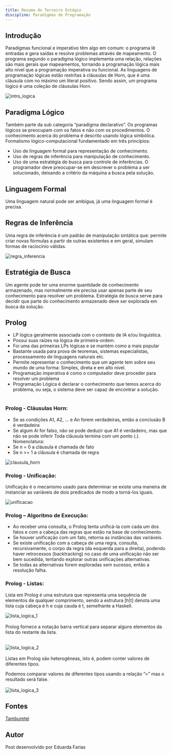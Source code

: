 ```yaml
---
title: Resumo do Terceiro Estágio
discipline: Paradigmas de Programação
---
```


## Introdução
Paradigmas funcional e imperativo têm algo em comum: o programa lê entradas e gera saídas e resolve problemas através de mapeamento.
O programa segundo o paradigma lógico implementa uma relação, relações são mais gerais que mapeamentos, tornando a programação lógica mais alto nível que a programação imperativa ou funcional.
As linguagens de programação lógicas estão restritas à cláusulas de Horn, que é uma cláusula com no máximo um literal positivo. Sendo assim, um programa lógico é uma coleção de cláusulas Horn.

![intro_logica](https://i.imgur.com/CIEwSA8.png)

## Paradigma Lógico
Também parte da sub categoria “paradigma declarativo”.
Os programas lógicos se preocupam com os fatos e não com os procedimentos.
O conhecimento acerca do problema é descrito usando lógica simbólica.
Formalismo lógico-computacional fundamentado em três princípios:
- Uso de linguagem formal para representação de conhecimento.
- Uso de regras de inferência para manipulação de conhecimento.
- Uso de uma estratégia de busca para controle de inferências.
O programador deve preocupar-se em descrever o problema a ser solucionado, deixando a critério da máquina a busca pela solução.

## Linguagem Formal
Uma linguagem natural pode ser ambígua, já uma linguagem formal é precisa.

## Regras de Inferência
Uma regra de inferência é um padrão de manipulação sintática que: permite criar novas fórmulas a partir de outras existentes e em geral, simulam formas de raciocínio válidas.

![regra_inferencia](https://i.imgur.com/RQ35mzy.png)

## Estratégia de Busca
Um agente pode ter uma enorme quantidade de conhecimento armazenado, mas normalmente ele precisa usar apenas parte de seu conhecimento para resolver um problema. Estratégia de busca serve para decidir que parte do conhecimento armazenado deve ser explorada em busca da solução.

## Prolog
- LP lógica geralmente associada com o contexto de IA e/ou linguística.
- Possui suas raízes na lógica de primeira-ordem.
- Foi uma das primeiras LPs lógicas e se mantém como a mais popular
- Bastante usada para prova de teoremas, sistemas especialistas, processamento de linguagens naturais etc.
- Permite representar o conhecimento que um agente tem sobre seu mundo de uma forma: Simples, direta e em alto nível.
- Programação imperativa é como o computador deve proceder para resolver um problema
- Programação Lógica é declarar o conhecimento que temos acerca do problema, ou seja, o sistema deve ser capaz de encontrar a solução.
<br></br>

### Prolog - Cláusulas Horn:
- Se as condições A1, A2, … e An forem verdadeiras, então a conclusão B é verdadeira
- Se algum Ai for falso, não se pode deduzir que A1 é verdadeiro, mas que não se pode inferir
Toda cláusula termina com um ponto (.).
Nomenclatura:
- Se n = 0 a cláusula é chamada de fato
- Se n >= 1 a cláusula é chamada de regra

![clausula_horn](https://i.imgur.com/WUSli2y.png)

### Prolog - Unificação:
Unificação é o mecanismo usado para determinar se existe uma maneira de instanciar as variáveis de dois predicados de modo a torná-los iguais.

![unificacao](https://i.imgur.com/invCNoy.png)

### Prolog – Algoritmo de Execução:
- Ao receber uma consulta, o Prolog tenta unificá-la com cada um dos fatos e com a cabeça das regras que estão na base de conhecimento.
- Se houver unificação com um fato, retorna as instâncias das variáveis.
- Se existe unificação com a cabeça de uma regra, consulta, recursivamente, o corpo da regra (da esquerda para a direita), podendo haver retrocessos (backtracking) no caso de uma unificação não ser bem sucedida, tentando explorar outras unificações alternativas.
- Se todas as alternativas forem exploradas sem sucesso, então a resolução falha.

### Prolog - Listas:
Lista em Prolog é uma estrutura que representa uma sequência de elementos de qualquer comprimento, sendo a estrutura [h|t] denota uma lista cuja cabeça é h e cuja cauda é t, semelhante a Haskell.

![lista_logica_1](https://i.imgur.com/pHnywR3.png)
<br></br>
Prolog fornece a notação barra vertical para separar alguns elementos da lista do restante da lista.
<br></br>

![lista_logica_2](https://i.imgur.com/Hn6aN0J.png)
<br></br>
Listas em Prolog são heterogêneas, isto é, podem conter valores de diferentes tipos.

Podemos comparar valores de diferentes tipos usando a relação ”=” mas o resultado será false.
<br></br>
![lista_logica_3](https://i.imgur.com/0CIDrl6.png)


## Fontes 

<a href= "https://github.com/OpenDevUFCG/Tamburetei" target="_blank"> Tamburetei </a>

## Autor 

Post desenvolvido por Eduarda Farias
